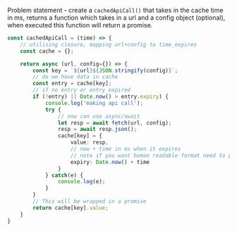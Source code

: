 Problem statement - create a `cachedApiCall()` that takes in the cache time in ms, returns a function which takes in a url and a config object (optional), when executed this function will return a promise.

```ts
const cachedApiCall = (time) => {
	// utilising closure, mapping url+config to time_expires
	const cache = {};

	return async (url, config={}) => {
		const key = `${url}${JSON.stringify(config)}`;
		// do we have data in cache
		const entry = cache[key];
		// if no entry or entry expired
		if (!entry) || Date.now() > entry.expiry) {
			console.log('making api call');
			try {
				// now can use async/await
				let resp = await fetch(url, config);
				resp = await resp.json();
				cache[key] = {
					value: resp,
					// now + time in ms when it expires
					// note if you want human readable format need to pass it into a new Date object
					expiry: Date.now() + time
				}
			} catch(e) {
				console.log(e);
			}
		}
		// This will be wrapped in a promise
		return cache[key].value;	
	}
}

```